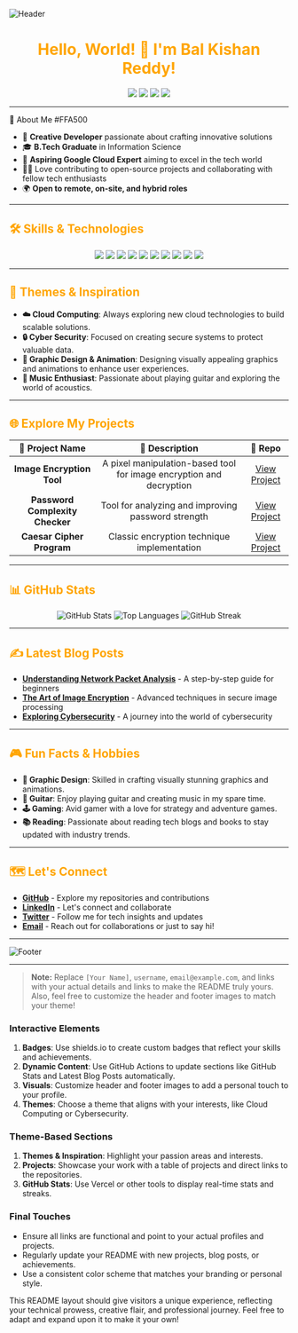 ![Header](https://raw.githubusercontent.com/username/Krrishn07/master/header.png)

<h1 align="center" style="color:orange;">Hello, World! 🧡 I'm Bal Kishan Reddy!</h1>

<p align="center">
  <a href="https://github.com/username"><img src="https://img.shields.io/github/followers/username?label=Follow&style=social&color=orange"></a>
  <a href="https://www.linkedin.com/in/username"><img src="https://img.shields.io/badge/LinkedIn-Connect-orange?style=flat-square&logo=linkedin&logoColor=black"></a>
  <a href="https://twitter.com/username"><img src="https://img.shields.io/twitter/follow/username?style=social&color=orange"></a>
  <a href="mailto:email@example.com"><img src="https://img.shields.io/badge/Email-Contact%20Me-orange?style=flat-square&logo=gmail&logoColor=black"></a>
</p>

---

<color>🔭 About Me </color>
<color> #FFA500 </color>

- 🌟 **Creative Developer** passionate about crafting innovative solutions
- 🎓 **B.Tech Graduate** in Information Science
- 🎯 **Aspiring Google Cloud Expert** aiming to excel in the tech world
- 🧑‍💻 Love contributing to open-source projects and collaborating with fellow tech enthusiasts
- 🌍 **Open to remote, on-site, and hybrid roles**

---

<h2 style="color:orange;">🛠️ Skills & Technologies</h2>

<p align="center">
  <img src="https://img.shields.io/badge/-Python-orange?style=flat-square&logo=python&logoColor=black" />
  <img src="https://img.shields.io/badge/-SQL-orange?style=flat-square&logo=postgresql&logoColor=black" />
  <img src="https://img.shields.io/badge/-Linux-orange?style=flat-square&logo=linux&logoColor=black" />
  <img src="https://img.shields.io/badge/-Git-orange?style=flat-square&logo=git&logoColor=black" />
  <img src="https://img.shields.io/badge/-GitHub-orange?style=flat-square&logo=github&logoColor=black" />
  <img src="https://img.shields.io/badge/-Tableau-orange?style=flat-square&logo=tableau&logoColor=black" />
  <img src="https://img.shields.io/badge/-Power%20BI-orange?style=flat-square&logo=power-bi&logoColor=black" />
  <img src="https://img.shields.io/badge/-Google%20Cloud-orange?style=flat-square&logo=google-cloud&logoColor=black" />
  <img src="https://img.shields.io/badge/-Kotlin-orange?style=flat-square&logo=kotlin&logoColor=black" />
  <img src="https://img.shields.io/badge/-English%20Language-orange?style=flat-square&logo=british-airways&logoColor=black" />
</p>

---

<h2 style="color:orange;">🌈 Themes & Inspiration</h2>

- **☁️ Cloud Computing**: Always exploring new cloud technologies to build scalable solutions.
- **🔒 Cyber Security**: Focused on creating secure systems to protect valuable data.
- **🎨 Graphic Design & Animation**: Designing visually appealing graphics and animations to enhance user experiences.
- **🎸 Music Enthusiast**: Passionate about playing guitar and exploring the world of acoustics.

---

<h2 style="color:orange;">🌐 Explore My Projects</h2>

| 🚀 Project Name | 🌟 Description | 🔗 Repo |
|:--------------:|:-------------:|:------:|
| **Image Encryption Tool** | A pixel manipulation-based tool for image encryption and decryption | [View Project](https://github.com/username/image-encryption-tool) |
| **Password Complexity Checker** | Tool for analyzing and improving password strength | [View Project](https://github.com/username/password-complexity-checker) |
| **Caesar Cipher Program** | Classic encryption technique implementation | [View Project](https://github.com/username/caesar-cipher-program) |

---

<h2 style="color:orange;">📊 GitHub Stats</h2>

<p align="center">
  <img src="https://github-readme-stats.vercel.app/api?username=Krrishn07&show_icons=true&theme=radical" alt="GitHub Stats" />
  <img src="https://github-readme-stats.vercel.app/api/top-langs/?username=Krrishn07&layout=compact&theme=radical" alt="Top Languages" />
  <img src="https://streak-stats.demolab.com?user=Krrishn07&theme=radical" alt="GitHub Streak" />
</p>

---

<h2 style="color:orange;">✍️ Latest Blog Posts</h2>

- **[Understanding Network Packet Analysis](https://medium.com/@username/understanding-network-packet-analysis-5b9a9b7c9c2f)** - A step-by-step guide for beginners
- **[The Art of Image Encryption](https://medium.com/@username/the-art-of-image-encryption-f3c8a4d7a9a3)** - Advanced techniques in secure image processing
- **[Exploring Cybersecurity](https://medium.com/@username/exploring-cybersecurity-82c9d8e1a7e9)** - A journey into the world of cybersecurity

---

<h2 style="color:orange;">🎮 Fun Facts & Hobbies</h2>

- **🎨 Graphic Design**: Skilled in crafting visually stunning graphics and animations.
- **🎸 Guitar**: Enjoy playing guitar and creating music in my spare time.
- **🕹️ Gaming**: Avid gamer with a love for strategy and adventure games.
- **📚 Reading**: Passionate about reading tech blogs and books to stay updated with industry trends.

---

<h2 style="color:orange;">🗺️ Let's Connect</h2>

- **[GitHub](https://github.com/username)** - Explore my repositories and contributions
- **[LinkedIn](https://linkedin.com/in/username)** - Let's connect and collaborate
- **[Twitter](https://twitter.com/username)** - Follow me for tech insights and updates
- **[Email](mailto:email@example.com)** - Reach out for collaborations or just to say hi!

---

![Footer](https://raw.githubusercontent.com/username/username/master/footer.png)

---

> **Note:** Replace `[Your Name]`, `username`, `email@example.com`, and links with your actual details and links to make the README truly yours. Also, feel free to customize the header and footer images to match your theme!

### Interactive Elements

1. **Badges**: Use shields.io to create custom badges that reflect your skills and achievements.
2. **Dynamic Content**: Use GitHub Actions to update sections like GitHub Stats and Latest Blog Posts automatically.
3. **Visuals**: Customize header and footer images to add a personal touch to your profile.
4. **Themes**: Choose a theme that aligns with your interests, like Cloud Computing or Cybersecurity.

### Theme-Based Sections

1. **Themes & Inspiration**: Highlight your passion areas and interests.
2. **Projects**: Showcase your work with a table of projects and direct links to the repositories.
3. **GitHub Stats**: Use Vercel or other tools to display real-time stats and streaks.

### Final Touches

- Ensure all links are functional and point to your actual profiles and projects.
- Regularly update your README with new projects, blog posts, or achievements.
- Use a consistent color scheme that matches your branding or personal style.

This README layout should give visitors a unique experience, reflecting your technical prowess, creative flair, and professional journey. Feel free to adapt and expand upon it to make it your own!
